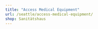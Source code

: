 ```yaml
---
title: "Access Medical Equipment"
url: /seattle/access-medical-equipment/
shop: Sanitätshaus
---
```

